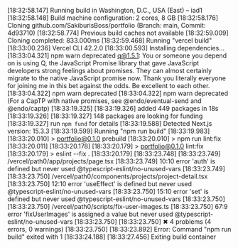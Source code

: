 [18:32:58.147] Running build in Washington, D.C., USA (East) – iad1
[18:32:58.148] Build machine configuration: 2 cores, 8 GB
[18:32:58.176] Cloning github.com/SakiburisBoss/portfolio (Branch: main, Commit: 4d93710)
[18:32:58.774] Previous build caches not available
[18:32:59.009] Cloning completed: 833.000ms
[18:32:59.468] Running "vercel build"
[18:33:00.236] Vercel CLI 42.2.0
[18:33:00.593] Installing dependencies...
[18:33:04.321] npm warn deprecated q@1.5.1: You or someone you depend on is using Q, the JavaScript Promise library that gave JavaScript developers strong feelings about promises. They can almost certainly migrate to the native JavaScript promise now. Thank you literally everyone for joining me in this bet against the odds. Be excellent to each other.
[18:33:04.322] npm warn deprecated
[18:33:04.322] npm warn deprecated (For a CapTP with native promises, see @endo/eventual-send and @endo/captp)
[18:33:19.325] 
[18:33:19.326] added 449 packages in 18s
[18:33:19.326] 
[18:33:19.327] 148 packages are looking for funding
[18:33:19.327]   run `npm fund` for details
[18:33:19.588] Detected Next.js version: 15.3.3
[18:33:19.599] Running "npm run build"
[18:33:19.983] 
[18:33:20.010] > portfolio@0.1.0 prebuild
[18:33:20.010] > npm run lint:fix
[18:33:20.011] 
[18:33:20.178] 
[18:33:20.179] > portfolio@0.1.0 lint:fix
[18:33:20.179] > eslint --fix .
[18:33:20.179] 
[18:33:23.748] 
[18:33:23.749] /vercel/path0/app/projects/page.tsx
[18:33:23.749]   10:10  error  'auth' is defined but never used  @typescript-eslint/no-unused-vars
[18:33:23.749] 
[18:33:23.750] /vercel/path0/components/projects/project-detail.tsx
[18:33:23.750]   12:10  error  'useEffect' is defined but never used  @typescript-eslint/no-unused-vars
[18:33:23.750]   15:10  error  'set' is defined but never used        @typescript-eslint/no-unused-vars
[18:33:23.750] 
[18:33:23.750] /vercel/path0/scripts/fix-user-images.ts
[18:33:23.750]   67:9  error  'fixUserImages' is assigned a value but never used  @typescript-eslint/no-unused-vars
[18:33:23.750] 
[18:33:23.750] ✖ 4 problems (4 errors, 0 warnings)
[18:33:23.750] 
[18:33:23.892] Error: Command "npm run build" exited with 1
[18:33:24.188] 
[18:33:27.456] Exiting build container